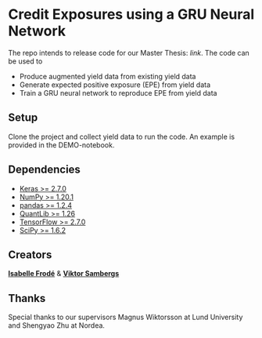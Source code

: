 # Credit Exposures using a GRU Neural Network
The repo intends to release code for our Master Thesis: *link*. The code can be used to
- Produce augmented yield data from existing yield data
- Generate expected positive exposure (EPE) from yield data
- Train a GRU neural network to reproduce EPE from yield data

## Setup
Clone the project and collect yield data to run the code. An example is provided in the DEMO-notebook.

## Dependencies
- [Keras >= 2.7.0](https://keras.io)
- [NumPy >= 1.20.1](https://numpy.org)
- [pandas >= 1.2.4](https://pandas.pydata.org) 
- [QuantLib >= 1.26](https://www.quantlib.org)
- [TensorFlow >= 2.7.0](https://www.tensorflow.org)
- [SciPy >= 1.6.2](https://scipy.org)

## Creators
[**Isabelle Frodé**](https://github.com/frodiie) & [**Viktor Sambergs**](https://github.com/Visamb)

## Thanks
Special thanks to our supervisors Magnus Wiktorsson at Lund University and Shengyao Zhu at Nordea.
